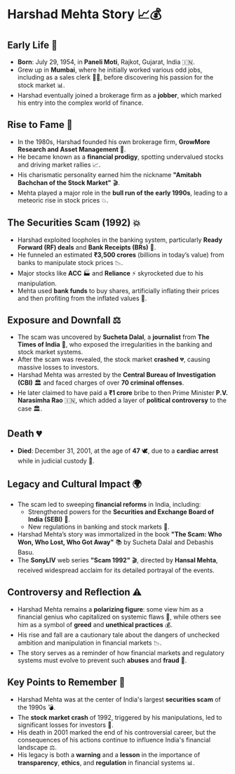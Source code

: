 # Harshad Mehta Story 📈💰

## Early Life 👶
- **Born**: July 29, 1954, in **Paneli Moti**, Rajkot, Gujarat, India 🇮🇳.
- Grew up in **Mumbai**, where he initially worked various odd jobs, including as a sales clerk 👨‍💼, before discovering his passion for the stock market 📊.
- Harshad eventually joined a brokerage firm as a **jobber**, which marked his entry into the complex world of finance.

## Rise to Fame 🚀
- In the 1980s, Harshad founded his own brokerage firm, **GrowMore Research and Asset Management** 🌱.
- He became known as a **financial prodigy**, spotting undervalued stocks and driving market rallies 📈.
- His charismatic personality earned him the nickname **"Amitabh Bachchan of the Stock Market"** 🎬.
- Mehta played a major role in the **bull run of the early 1990s**, leading to a meteoric rise in stock prices 💥.

## The Securities Scam (1992) 💥
- Harshad exploited loopholes in the banking system, particularly **Ready Forward (RF) deals** and **Bank Receipts (BRs)** 🏦.
- He funneled an estimated **₹3,500 crores** (billions in today’s value) from banks to manipulate stock prices 📉.
- Major stocks like **ACC** 🏭 and **Reliance** ⚡ skyrocketed due to his manipulation.
- Mehta used **bank funds** to buy shares, artificially inflating their prices and then profiting from the inflated values 💸.

## Exposure and Downfall ⚖️
- The scam was uncovered by **Sucheta Dalal**, a **journalist** from **The Times of India** 📰, who exposed the irregularities in the banking and stock market systems.
- After the scam was revealed, the stock market **crashed** 💔, causing massive losses to investors.
- Harshad Mehta was arrested by the **Central Bureau of Investigation (CBI)** 🏛️ and faced charges of over **70 criminal offenses**.
- He later claimed to have paid a **₹1 crore** bribe to then Prime Minister **P.V. Narasimha Rao** 🇮🇳, which added a layer of **political controversy** to the case 🏛️.

## Death 💔
- **Died**: December 31, 2001, at the age of **47** 🕊️, due to a **cardiac arrest** while in judicial custody 🏥.

## Legacy and Cultural Impact 🌍
- The scam led to sweeping **financial reforms** in India, including:
  - Strengthened powers for the **Securities and Exchange Board of India (SEBI)** 📑.
  - New regulations in banking and stock markets 🏦.
- Harshad Mehta’s story was immortalized in the book **"The Scam: Who Won, Who Lost, Who Got Away"** 📚 by Sucheta Dalal and Debashis Basu.
- The **SonyLIV** web series **"Scam 1992"** 🎬, directed by **Hansal Mehta**, received widespread acclaim for its detailed portrayal of the events.

## Controversy and Reflection ⚠️
- Harshad Mehta remains a **polarizing figure**: some view him as a financial genius who capitalized on systemic flaws 🧠, while others see him as a symbol of **greed** and **unethical practices** 💰.
- His rise and fall are a cautionary tale about the dangers of unchecked ambition and manipulation in financial markets 📉.
- The story serves as a reminder of how financial markets and regulatory systems must evolve to prevent such **abuses** and **fraud** 🚨.

## Key Points to Remember 📌
- Harshad Mehta was at the center of India's largest **securities scam** of the 1990s 💣.
- The **stock market crash** of 1992, triggered by his manipulations, led to significant losses for investors 💸.
- His death in 2001 marked the end of his controversial career, but the consequences of his actions continue to influence India's financial landscape ⚖️.
- His legacy is both a **warning** and a **lesson** in the importance of **transparency**, **ethics**, and **regulation** in financial systems 📊.

